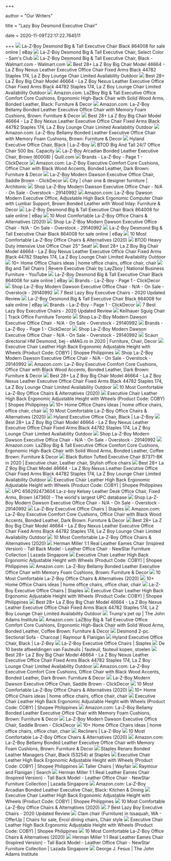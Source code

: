 +++
        
author = "Our Writers"
        
title = "Lazy Boy Desmond Executive Chair"
        
date = 2020-11-09T22:17:22.764511
        
+++
[ ![](https://i.ebayimg.com/images/g/geYAAOSw6ntfWYu5/s-l1600.jpg)](https://i.ebayimg.com/images/g/geYAAOSw6ntfWYu5/s-l1600.jpg) La-Z-Boy Desmond Big & Tall Executive Chair Black 864008 for sale online |  eBay
[ ![](https://scene7.samsclub.com/is/image/samsclub/0065629246818_A)](https://scene7.samsclub.com/is/image/samsclub/0065629246818_A) La-Z-Boy Desmond Big & Tall Executive Chair, Select Color - Sam's Club
[ ![](https://i5.walmartimages.com/asr/0959b216-0fe1-4ced-b8d3-7365af7a9643_1.8edcb373259d298fe67883f6b2937563.jpeg)](https://i5.walmartimages.com/asr/0959b216-0fe1-4ced-b8d3-7365af7a9643_1.8edcb373259d298fe67883f6b2937563.jpeg) La-Z-Boy Desmond Big & Tall Executive Chair, Black - Walmart.com -  Walmart.com
[ ![](http://scene7.samsclub.com/is/image/samsclub/0065629244433_A?$img_size_380x380$)](http://scene7.samsclub.com/is/image/samsclub/0065629244433_A?$img_size_380x380$) Best 28+ La Z Boy Big Chair Model 46664 - La Z Boy Nexus Leather Executive  Office Chair Fixed Arms Black 44782 Staples 174, La Z Boy Lounge Chair  Limited Availability Outdoor
[ ![](https://www.shoshuga.com/wp-content/uploads/2017/01/cantania-comfortcore-innovations-la-z-boy-executive-office-chair-image-86.jpg)](https://www.shoshuga.com/wp-content/uploads/2017/01/cantania-comfortcore-innovations-la-z-boy-executive-office-chair-image-86.jpg) Best 28+ La Z Boy Big Chair Model 46664 - La Z Boy Nexus Leather Executive  Office Chair Fixed Arms Black 44782 Staples 174, La Z Boy Lounge Chair  Limited Availability Outdoor
[ ![](https://images-na.ssl-images-amazon.com/images/I/71u7YFY1KbL._AC_SL1500_.jpg)](https://images-na.ssl-images-amazon.com/images/I/71u7YFY1KbL._AC_SL1500_.jpg) Amazon.com: LaZBoy Big & Tall Executive Office Comfort Core Cushions,  Ergonomic High-Back Chair with Solid Wood Arms, Bonded Leather, Black:  Furniture & Decor
[ ![](https://images-na.ssl-images-amazon.com/images/I/81KTdtl8dTL._AC_SL1500_.jpg)](https://images-na.ssl-images-amazon.com/images/I/81KTdtl8dTL._AC_SL1500_.jpg) Amazon.com: La-Z-Boy Bellamy Bonded Leather Executive Office Chair with  Memory Foam Cushions, Brown: Furniture & Decor
[ ![](http://www.ergonomicchairsreviews.com/wp-content/uploads/2017/05/lazboy-delano2.jpg)](http://www.ergonomicchairsreviews.com/wp-content/uploads/2017/05/lazboy-delano2.jpg) Best 28+ La Z Boy Big Chair Model 46664 - La Z Boy Nexus Leather Executive  Office Chair Fixed Arms Black 44782 Staples 174, La Z Boy Lounge Chair  Limited Availability Outdoor
[ ![](https://m.media-amazon.com/images/S/aplus-media/vc/53949351-1f7c-4c0f-98ab-f5b93f3ab210.__CR0,0,1200,1200_PT0_SX300_V1___.jpg)](https://m.media-amazon.com/images/S/aplus-media/vc/53949351-1f7c-4c0f-98ab-f5b93f3ab210.__CR0,0,1200,1200_PT0_SX300_V1___.jpg) Amazon.com: La-Z-Boy Bellamy Bonded Leather Executive Office Chair with  Memory Foam Cushions, Brown: Furniture & Decor
[ ![](http://content.la-z-boy.com/Images/product/categoryalt/large/45779A_CDPsecondary.jpg)](http://content.la-z-boy.com/Images/product/categoryalt/large/45779A_CDPsecondary.jpg) Hyland Executive Office Chair, Black | La-Z-Boy
[ ![](https://www.btod.com/images/products/secondary/beyond-go-2078-lea-gg-2.jpg)](https://www.btod.com/images/products/secondary/beyond-go-2078-lea-gg-2.jpg) BTOD Big And Tall 24/7 Office Chair 500 lbs. Capacity
[ ![](https://www.quill.com/is/image/Quill/sp67647695_s7?$img400$)](https://www.quill.com/is/image/Quill/sp67647695_s7?$img400$) La-Z-Boy Arcadian Bonded Leather Executive Chair, Brown (60008) | Quill.com
[ ![](https://cdn11.bigcommerce.com/s-d0gf05somz/images/stencil/380x380/products/289/4213/45783_smls_02__95214.1576274254.jpg?c=2)](https://cdn11.bigcommerce.com/s-d0gf05somz/images/stencil/380x380/products/289/4213/45783_smls_02__95214.1576274254.jpg?c=2) Brands - La-Z-Boy - Page 1 - ClickDecor
[ ![](https://images-na.ssl-images-amazon.com/images/I/712fkEs%2BBsL._AC_SY550_.jpg)](https://images-na.ssl-images-amazon.com/images/I/712fkEs%2BBsL._AC_SY550_.jpg) Amazon.com: La-Z-Boy Executive Comfort Core Cushions, Office Chair with  Black Wood Accents, Bonded Leather, Dark Brown: Furniture & Decor
[ ![](https://cdn11.bigcommerce.com/s-d0gf05somz/images/stencil/500x659/products/400/5307/CHR10083C_SMLS_04__43587.1576628636.jpg?c=2)](https://cdn11.bigcommerce.com/s-d0gf05somz/images/stencil/500x659/products/400/5307/CHR10083C_SMLS_04__43587.1576628636.jpg?c=2) La-Z-Boy Modern Dawson Executive Office Chair, Saddle Brown - ClickDecor
[ ![](https://image.architonic.com/img_pro2-4/136/2117/city-chair-1-10403-back-b.jpg)](https://image.architonic.com/img_pro2-4/136/2117/city-chair-1-10403-back-b.jpg) City | chair one & designer furniture | Architonic
[ ![](https://ak1.ostkcdn.com/images/products/is/images/direct/cdd2ce9b351766fb0dbe467b492d445d7e989809/La-Z-Boy-Modern-Dawson-Executive-Office-Chair---N-A.jpg?impolicy=medium)](https://ak1.ostkcdn.com/images/products/is/images/direct/cdd2ce9b351766fb0dbe467b492d445d7e989809/La-Z-Boy-Modern-Dawson-Executive-Office-Chair---N-A.jpg?impolicy=medium) Shop La-Z-Boy Modern Dawson Executive Office Chair - N/A - On Sale -  Overstock - 29140992
[ ![](https://images-na.ssl-images-amazon.com/images/I/71aq7wA8RhL._AC_SL1500_.jpg)](https://images-na.ssl-images-amazon.com/images/I/71aq7wA8RhL._AC_SL1500_.jpg) Amazon.com: La-Z-Boy Dawson Modern Executive Office, Adjustable High Back  Ergonomic Computer Chair with Lumbar Support, Brown Bonded Leather with  Wood Inlay: Furniture & Decor
[ ![](https://i.ebayimg.com/images/g/YGIAAOSw0MFfleW6/s-l225.jpg)](https://i.ebayimg.com/images/g/YGIAAOSw0MFfleW6/s-l225.jpg) La-Z-Boy Desmond Big & Tall Executive Chair Black 864008 for sale online |  eBay
[ ![](https://cdn.shortpixel.ai/client/q_glossy,ret_img,w_885,h_589/https://officechairpicks.com/wp-content/uploads/2019/01/Best-La-Z-Boy-Office-Chairs-1024x682.jpg)](https://cdn.shortpixel.ai/client/q_glossy,ret_img,w_885,h_589/https://officechairpicks.com/wp-content/uploads/2019/01/Best-La-Z-Boy-Office-Chairs-1024x682.jpg) 10 Most Comfortable La-Z-Boy Office Chairs & Alternatives (2020)
[ ![](https://ak1.ostkcdn.com/images/products/is/images/direct/46f7ca3b0e5fa68ff6f3e16402b8a2b28564776f/La-Z-Boy-Modern-Dawson-Executive-Office-Chair.jpg?impolicy=medium)](https://ak1.ostkcdn.com/images/products/is/images/direct/46f7ca3b0e5fa68ff6f3e16402b8a2b28564776f/La-Z-Boy-Modern-Dawson-Executive-Office-Chair.jpg?impolicy=medium) Shop La-Z-Boy Modern Dawson Executive Office Chair - N/A - On Sale -  Overstock - 29140992
[ ![](https://i.ebayimg.com/images/g/c8wAAOSwaHlfWYu-/s-l225.jpg)](https://i.ebayimg.com/images/g/c8wAAOSwaHlfWYu-/s-l225.jpg) La-Z-Boy Desmond Big & Tall Executive Chair Black 864008 for sale online |  eBay
[ ![](https://images-na.ssl-images-amazon.com/images/I/81aYekFaRYL._AC_SL1500_.jpg)](https://images-na.ssl-images-amazon.com/images/I/81aYekFaRYL._AC_SL1500_.jpg) 10 Most Comfortable La-Z-Boy Office Chairs & Alternatives (2020)
[ ![](https://www.btod.com/images/products/secondary/beyond-go-2085-lea-gg-2.jpg)](https://www.btod.com/images/products/secondary/beyond-go-2085-lea-gg-2.jpg) BTOD Heavy Duty Intensive Use Office Chair 25" Seat!
[ ![](https://www.staples-3p.com/s7/is/image/Staples/s0932104_sc7?$splssku$)](https://www.staples-3p.com/s7/is/image/Staples/s0932104_sc7?$splssku$) Best 28+ La Z Boy Big Chair Model 46664 - La Z Boy Nexus Leather Executive  Office Chair Fixed Arms Black 44782 Staples 174, La Z Boy Lounge Chair  Limited Availability Outdoor
[ ![](https://i.pinimg.com/236x/57/ef/85/57ef85840d7ca5bd249a1a5116600196--executive-office-chairs-home-office-chairs.jpg)](https://i.pinimg.com/236x/57/ef/85/57ef85840d7ca5bd249a1a5116600196--executive-office-chairs-home-office-chairs.jpg) 10+ Home Office Chairs ideas | home office chairs, office chair, chair
[ ![](https://i.ytimg.com/vi/Y8SbvUQ7Y_0/maxresdefault.jpg)](https://i.ytimg.com/vi/Y8SbvUQ7Y_0/maxresdefault.jpg) Big and Tall Chairs | Revere Executive Chair by LayZboy | National Business  Furniture - YouTube
[ ![](https://i.ebayimg.com/images/g/OHgAAOSw0ule86fv/s-l225.jpg)](https://i.ebayimg.com/images/g/OHgAAOSw0ule86fv/s-l225.jpg) La-Z-Boy Desmond Big & Tall Executive Chair Black 864008 for sale online |  eBay
[ ![](https://cdn11.bigcommerce.com/s-d0gf05somz/images/stencil/380x380/products/404/5350/CHR10085A_SMLS_02__11069.1576628910.jpg?c=2)](https://cdn11.bigcommerce.com/s-d0gf05somz/images/stencil/380x380/products/404/5350/CHR10085A_SMLS_02__11069.1576628910.jpg?c=2) Brands - La-Z-Boy - Page 1 - ClickDecor
[ ![](https://ak1.ostkcdn.com/images/products/is/images/direct/e8d4172ae1dd416e6633701f345c8b2dc0680af0/La-Z-Boy-Modern-Dawson-Executive-Office-Chair.jpg)](https://ak1.ostkcdn.com/images/products/is/images/direct/e8d4172ae1dd416e6633701f345c8b2dc0680af0/La-Z-Boy-Modern-Dawson-Executive-Office-Chair.jpg) Shop La-Z-Boy Modern Dawson Executive Office Chair - N/A - On Sale -  Overstock - 29140992
[ ![](https://ws-na.amazon-adsystem.com/widgets/q?_encoding=UTF8&ASIN=B0116W5BH2&Format=_SL512_&ID=AsinImage&MarketPlace=US&ServiceVersion=20070822&WS=1&tag=backtoback-20&language=en_US)](https://ws-na.amazon-adsystem.com/widgets/q?_encoding=UTF8&ASIN=B0116W5BH2&Format=_SL512_&ID=AsinImage&MarketPlace=US&ServiceVersion=20070822&WS=1&tag=backtoback-20&language=en_US) 7 Best Lazy Boy Executive Chairs - 2020 Updated Review
[ ![](https://i.ebayimg.com/images/g/o4sAAOSwvpZekyja/s-l225.jpg)](https://i.ebayimg.com/images/g/o4sAAOSwvpZekyja/s-l225.jpg) La-Z-Boy Desmond Big & Tall Executive Chair Black 864008 for sale online |  eBay
[ ![](https://cdn11.bigcommerce.com/s-d0gf05somz/images/stencil/380x380/products/406/5374/CHR10085C_SMLS_02__18715.1576629221.jpg?c=2)](https://cdn11.bigcommerce.com/s-d0gf05somz/images/stencil/380x380/products/406/5374/CHR10085C_SMLS_02__18715.1576629221.jpg?c=2) Brands - La-Z-Boy - Page 1 - ClickDecor
[ ![](https://www.chairsfact.com/wp-content/uploads/2020/03/Top-7-Lazy-Boy-executive-leather-chairs-of-2020-buyers-guide.webp)](https://www.chairsfact.com/wp-content/uploads/2020/03/Top-7-Lazy-Boy-executive-leather-chairs-of-2020-buyers-guide.webp) 7 Best Lazy Boy Executive Chairs - 2020 Updated Review
[ ![](https://trackofficefurniture.com/wp-content/uploads/2014/08/02-sguig_9921_3qtr_02_0_0_.jpg)](https://trackofficefurniture.com/wp-content/uploads/2014/08/02-sguig_9921_3qtr_02_0_0_.jpg) Keilhauer Sguig Chair | Track Office Furniture Toronto
[ ![](https://ak1.ostkcdn.com/images/products/is/images/direct/cad1fd3bd176cc769fc1aaacf97917b8a8edff81/La-Z-Boy-Modern-Dawson-Executive-Office-Chair.jpg)](https://ak1.ostkcdn.com/images/products/is/images/direct/cad1fd3bd176cc769fc1aaacf97917b8a8edff81/La-Z-Boy-Modern-Dawson-Executive-Office-Chair.jpg) Shop La-Z-Boy Modern Dawson Executive Office Chair - N/A - On Sale -  Overstock - 29140992
[ ![](https://cdn11.bigcommerce.com/s-d0gf05somz/images/stencil/380x380/products/290/4217/45833_smls_02__25197.1575912444.jpg?c=2)](https://cdn11.bigcommerce.com/s-d0gf05somz/images/stencil/380x380/products/290/4217/45833_smls_02__25197.1575912444.jpg?c=2) Brands - La-Z-Boy - Page 1 - ClickDecor
[ ![](https://ak1.ostkcdn.com/images/products/is/images/direct/957948036ff496cf9f9beb485d59740467028d77/La-Z-Boy-Modern-Dawson-Executive-Office-Chair.jpg)](https://ak1.ostkcdn.com/images/products/is/images/direct/957948036ff496cf9f9beb485d59740467028d77/La-Z-Boy-Modern-Dawson-Executive-Office-Chair.jpg) Shop La-Z-Boy Modern Dawson Executive Office Chair - N/A - On Sale -  Overstock - 29140992
[ ![](https://i.pinimg.com/originals/97/62/6d/97626de4d8af9755822e3e837f573b83.png)](https://i.pinimg.com/originals/97/62/6d/97626de4d8af9755822e3e837f573b83.png) Scaun directorial HM Desmond, bej - eMAG.ro in 2020 | Furniture, Chair,  Decor
[ ![](https://cf.shopee.ph/file/f132a6be3c93d79b4df36d9de4534f89)](https://cf.shopee.ph/file/f132a6be3c93d79b4df36d9de4534f89) Executive Chair Leather High Back Ergonomic Adjustable Height with Wheels  (Product Code: COBY) | Shopee Philippines
[ ![](https://ak1.ostkcdn.com/images/products/is/images/direct/227c9683ac30c30eba8510c22e1ca5f41a0f7eb0/La-Z-Boy-Modern-Dawson-Executive-Office-Chair.jpg?impolicy=medium)](https://ak1.ostkcdn.com/images/products/is/images/direct/227c9683ac30c30eba8510c22e1ca5f41a0f7eb0/La-Z-Boy-Modern-Dawson-Executive-Office-Chair.jpg?impolicy=medium) Shop La-Z-Boy Modern Dawson Executive Office Chair - N/A - On Sale -  Overstock - 29140992
[ ![](https://images-na.ssl-images-amazon.com/images/I/71k1ZkNTbGL._AC_SL1500_.jpg)](https://images-na.ssl-images-amazon.com/images/I/71k1ZkNTbGL._AC_SL1500_.jpg) Amazon.com: La-Z-Boy Executive Comfort Core Cushions, Office Chair with  Black Wood Accents, Bonded Leather, Dark Brown: Furniture & Decor
[ ![](http://c.shld.net/rpx/i/s/i/spin/image/spin_prod_761185912?hei=315&wid=315&op_sharpen=1&resMode=sharp&op_usm=0.9,0.5,0,0)](http://c.shld.net/rpx/i/s/i/spin/image/spin_prod_761185912?hei=315&wid=315&op_sharpen=1&resMode=sharp&op_usm=0.9,0.5,0,0) Best 28+ La Z Boy Big Chair Model 46664 - La Z Boy Nexus Leather Executive  Office Chair Fixed Arms Black 44782 Staples 174, La Z Boy Lounge Chair  Limited Availability Outdoor
[ ![](https://cdn.shortpixel.ai/client/q_glossy,ret_img,w_411,h_548/https://officechairpicks.com/wp-content/uploads/2017/06/AIRlumbar.jpg)](https://cdn.shortpixel.ai/client/q_glossy,ret_img,w_411,h_548/https://officechairpicks.com/wp-content/uploads/2017/06/AIRlumbar.jpg) 10 Most Comfortable La-Z-Boy Office Chairs & Alternatives (2020)
[ ![](https://cf.shopee.ph/file/215773e768d6b427e3479dee5dbd2a42)](https://cf.shopee.ph/file/215773e768d6b427e3479dee5dbd2a42) Executive Chair Leather High Back Ergonomic Adjustable Height with Wheels  (Product Code: COBY) | Shopee Philippines
[ ![](https://i.pinimg.com/236x/a9/01/de/a901decf47d1987a1def13da0fdfea78--upholstered-desk-chair-desk-chairs.jpg)](https://i.pinimg.com/236x/a9/01/de/a901decf47d1987a1def13da0fdfea78--upholstered-desk-chair-desk-chairs.jpg) 10+ Home Office Chairs ideas | home office chairs, office chair, chair
[ ![](https://images-na.ssl-images-amazon.com/images/I/81HTW-i5zNL._AC_SL1500_.jpg)](https://images-na.ssl-images-amazon.com/images/I/81HTW-i5zNL._AC_SL1500_.jpg) 10 Most Comfortable La-Z-Boy Office Chairs & Alternatives (2020)
[ ![](https://content.la-z-boy.com/Images/product/dimensions/DeskChair_Dimension.jpg)](https://content.la-z-boy.com/Images/product/dimensions/DeskChair_Dimension.jpg) Hyland Executive Office Chair, Black | La-Z-Boy
[ ![](http://furniture.retailcatalog.us/products/1119/large/5321.jpg)](http://furniture.retailcatalog.us/products/1119/large/5321.jpg) Best 28+ La Z Boy Big Chair Model 46664 - La Z Boy Nexus Leather Executive  Office Chair Fixed Arms Black 44782 Staples 174, La Z Boy Lounge Chair  Limited Availability Outdoor
[ ![](https://ak1.ostkcdn.com/images/products/is/images/direct/1cc7732c388684d0d8b4da208c16d574881061dd/La-Z-Boy-Modern-Dawson-Executive-Office-Chair.jpg)](https://ak1.ostkcdn.com/images/products/is/images/direct/1cc7732c388684d0d8b4da208c16d574881061dd/La-Z-Boy-Modern-Dawson-Executive-Office-Chair.jpg) Shop La-Z-Boy Modern Dawson Executive Office Chair - N/A - On Sale -  Overstock - 29140992
[ ![](https://m.media-amazon.com/images/I/81xJoddGAXL._AC_SS350_.jpg)](https://m.media-amazon.com/images/I/81xJoddGAXL._AC_SS350_.jpg) Amazon.com: LaZBoy Big & Tall Executive Office Comfort Core Cushions,  Ergonomic High-Back Chair with Solid Wood Arms, Bonded Leather, Coffee  Brown: Furniture & Decor
[ ![](https://i.pinimg.com/originals/a8/55/38/a85538cb4389f6e94860aa1676d7ee3d.jpg)](https://i.pinimg.com/originals/a8/55/38/a85538cb4389f6e94860aa1676d7ee3d.jpg) Black Button Tufted Executive Chair B7371-BK in 2020 | Executive chair,  Leather chair, Stylish office chairs
[ ![](http://furniture.retailcatalog.us/products/202753/large/chair947.jpg)](http://furniture.retailcatalog.us/products/202753/large/chair947.jpg) Best 28+ La Z Boy Big Chair Model 46664 - La Z Boy Nexus Leather Executive  Office Chair Fixed Arms Black 44782 Staples 174, La Z Boy Lounge Chair  Limited Availability Outdoor
[ ![](https://cf.shopee.ph/file/f1a37381d83bc6e44fab2e084fe77e5f)](https://cf.shopee.ph/file/f1a37381d83bc6e44fab2e084fe77e5f) Executive Chair Leather High Back Ergonomic Adjustable Height with Wheels  (Product Code: COBY) | Shopee Philippines
[ ![](https://i.upcindex.com/i/WjI5dlpkM2QzTG5OMFlYQnNaWE10TTNBdVkyOXRMM00zTDJsekwybHRZV2RsTDFOMFlYQnNaWE12Y3pFd01qSXlPVGxmYzJNM0l5TWpJMU4wWVhCc1pYTT0yeGxjM1ZqYTNN.jpg)](https://i.upcindex.com/i/WjI5dlpkM2QzTG5OMFlYQnNaWE10TTNBdVkyOXRMM00zTDJsekwybHRZV2RsTDFOMFlYQnNaWE12Y3pFd01qSXlPVGxmYzJNM0l5TWpJMU4wWVhCc1pYTT0yeGxjM1ZqYTNN.jpg) UPC 656292473604 La-z-boy Kelsey Leather Desk Office Chair, Fixed Arms,  Brown (47360) - The world's largest UPC database
[ ![](https://ak1.ostkcdn.com/images/products/is/images/direct/10b8701f10f4e032c633ecc63008d04cce921212/La-Z-Boy-Modern-Dawson-Executive-Office-Chair.jpg?impolicy=medium)](https://ak1.ostkcdn.com/images/products/is/images/direct/10b8701f10f4e032c633ecc63008d04cce921212/La-Z-Boy-Modern-Dawson-Executive-Office-Chair.jpg?impolicy=medium) Shop La-Z-Boy Modern Dawson Executive Office Chair - N/A - On Sale -  Overstock - 29140992
[ ![](https://www.staples-3p.com/s7/is/image/Staples/sp85665680_sc7?$std$)](https://www.staples-3p.com/s7/is/image/Staples/sp85665680_sc7?$std$) La-Z-Boy Executive Office Chairs | Staples
[ ![](https://m.media-amazon.com/images/S/aplus-media/vc/89a09698-83e6-4d90-8fd6-79f971ab53d9._CR0,0,970,300_PT0_SX970__.jpg)](https://m.media-amazon.com/images/S/aplus-media/vc/89a09698-83e6-4d90-8fd6-79f971ab53d9._CR0,0,970,300_PT0_SX970__.jpg) Amazon.com: La-Z-Boy Executive Comfort Core Cushions, Office Chair with  Black Wood Accents, Bonded Leather, Dark Brown: Furniture & Decor
[ ![](http://sleepyking.ca/wp-content/uploads/2016/04/laz4.jpg)](http://sleepyking.ca/wp-content/uploads/2016/04/laz4.jpg) Best 28+ La Z Boy Big Chair Model 46664 - La Z Boy Nexus Leather Executive  Office Chair Fixed Arms Black 44782 Staples 174, La Z Boy Lounge Chair  Limited Availability Outdoor
[ ![](https://m.media-amazon.com/images/I/41BLLWVggHL.jpg)](https://m.media-amazon.com/images/I/41BLLWVggHL.jpg) 10 Most Comfortable La-Z-Boy Office Chairs & Alternatives (2020)
[ ![](https://laz-img-sg.alicdn.com/p/957cf22e3cb71222c0a5336d891ec5f5.png)](https://laz-img-sg.alicdn.com/p/957cf22e3cb71222c0a5336d891ec5f5.png) Herman Miller 1:1 Real Leather Eames Chair (Inspired Version) - Tall Back  Model - Leather Office Chair - NewStar Furniture Collection | Lazada  Singapore
[ ![](https://cf.shopee.ph/file/75f5b2c900e975e654e1975b9f32ee2b_tn)](https://cf.shopee.ph/file/75f5b2c900e975e654e1975b9f32ee2b_tn) Executive Chair Leather High Back Ergonomic Adjustable Height with Wheels  (Product Code: COBY) | Shopee Philippines
[ ![](https://m.media-amazon.com/images/I/81Wp0FNBdVL._AC_UL400_.jpg)](https://m.media-amazon.com/images/I/81Wp0FNBdVL._AC_UL400_.jpg) Amazon.com: La-Z-Boy Bellamy Bonded Leather Executive Office Chair with  Memory Foam Cushions, Brown: Furniture & Decor
[ ![](https://m.media-amazon.com/images/I/41lhWH8AVvL.jpg)](https://m.media-amazon.com/images/I/41lhWH8AVvL.jpg) 10 Most Comfortable La-Z-Boy Office Chairs & Alternatives (2020)
[ ![](https://i.pinimg.com/236x/07/ff/20/07ff20ebae609653d2e03f2f8df54bf9.jpg)](https://i.pinimg.com/236x/07/ff/20/07ff20ebae609653d2e03f2f8df54bf9.jpg) 10+ Home Office Chairs ideas | home office chairs, office chair, chair
[ ![](https://www.staples-3p.com/s7/is/image/Staples/sp86142804_sc7?$std$)](https://www.staples-3p.com/s7/is/image/Staples/sp86142804_sc7?$std$) La-Z-Boy Executive Office Chairs | Staples
[ ![](https://cf.shopee.ph/file/fa8f37bc1c0f0fad6123ab2d8fdd357e_tn)](https://cf.shopee.ph/file/fa8f37bc1c0f0fad6123ab2d8fdd357e_tn) Executive Chair Leather High Back Ergonomic Adjustable Height with Wheels  (Product Code: COBY) | Shopee Philippines
[ ![](http://c.shld.net/rpx/i/s/i/spin/image/spin_prod_240142601??hei=64&wid=64&qlt=50)](http://c.shld.net/rpx/i/s/i/spin/image/spin_prod_240142601??hei=64&wid=64&qlt=50) Best 28+ La Z Boy Big Chair Model 46664 - La Z Boy Nexus Leather Executive  Office Chair Fixed Arms Black 44782 Staples 174, La Z Boy Lounge Chair  Limited Availability Outdoor
[ ![](https://i1.wp.com/40.media.tumblr.com/32e1ae972451a13bcdfbea3e3738b747/tumblr_inline_o2f48upnyc1tc20vh_1280.jpg?resize=654%2C647)](https://i1.wp.com/40.media.tumblr.com/32e1ae972451a13bcdfbea3e3738b747/tumblr_inline_o2f48upnyc1tc20vh_1280.jpg?resize=654%2C647) Trump's pet op | The John Adams Institute
[ ![](https://images-na.ssl-images-amazon.com/images/I/81%2B8IXPnFdL._AC_SL1500_.jpg)](https://images-na.ssl-images-amazon.com/images/I/81%2B8IXPnFdL._AC_SL1500_.jpg) Amazon.com: LaZBoy Big & Tall Executive Office Comfort Core Cushions,  Ergonomic High-Back Chair with Solid Wood Arms, Bonded Leather, Coffee  Brown: Furniture & Decor
[ ![](https://wac.edgecastcdn.net/001A39/prod/item/JTSqWITZSLEj1v7site/31368L.png)](https://wac.edgecastcdn.net/001A39/prod/item/JTSqWITZSLEj1v7site/31368L.png) Desmond 2-pc. Sectional Sofa - Charcoal | Raymour & Flanigan
[ ![](https://content.la-z-boy.com/Images/product/categoryalt/large/45779A_armdetail.jpg)](https://content.la-z-boy.com/Images/product/categoryalt/large/45779A_armdetail.jpg) Hyland Executive Office Chair, Black | La-Z-Boy
[ ![](https://www.staples-3p.com/s7/is/image/Staples/sp83725551_sc7?$std$)](https://www.staples-3p.com/s7/is/image/Staples/sp83725551_sc7?$std$) La-Z-Boy Executive Office Chairs | Staples
[ ![](https://i.pinimg.com/236x/d5/14/0f/d5140f838f965a42cfd8480702f17c59.jpg)](https://i.pinimg.com/236x/d5/14/0f/d5140f838f965a42cfd8480702f17c59.jpg) De 10 beste afbeeldingen van Fauteuils | fauteuil, fauteuil kopen, stoelen
[ ![](https://s-media-cache-ak0.pinimg.com/736x/c8/83/3d/c8833d221e1c7a49786fa970bb816ae5.jpg)](https://s-media-cache-ak0.pinimg.com/736x/c8/83/3d/c8833d221e1c7a49786fa970bb816ae5.jpg) Best 28+ La Z Boy Big Chair Model 46664 - La Z Boy Nexus Leather Executive  Office Chair Fixed Arms Black 44782 Staples 174, La Z Boy Lounge Chair  Limited Availability Outdoor
[ ![](https://m.media-amazon.com/images/S/aplus-media/vc/b828d312-492f-482b-a932-ed19c88c99e9._CR0,22,1800,557_PT0_SX970__.jpg)](https://m.media-amazon.com/images/S/aplus-media/vc/b828d312-492f-482b-a932-ed19c88c99e9._CR0,22,1800,557_PT0_SX970__.jpg) Amazon.com: La-Z-Boy Executive Comfort Core Cushions, Office Chair with  Black Wood Accents, Bonded Leather, Dark Brown: Furniture & Decor
[ ![](https://cdn11.bigcommerce.com/s-d0gf05somz/images/stencil/500x659/products/400/5314/CHR10083C_SMLS_11__76413.1576628636.jpg?c=2)](https://cdn11.bigcommerce.com/s-d0gf05somz/images/stencil/500x659/products/400/5314/CHR10083C_SMLS_11__76413.1576628636.jpg?c=2) La-Z-Boy Modern Dawson Executive Office Chair, Saddle Brown - ClickDecor
[ ![](https://m.media-amazon.com/images/I/41TJYfYxfuL.jpg)](https://m.media-amazon.com/images/I/41TJYfYxfuL.jpg) 10 Most Comfortable La-Z-Boy Office Chairs & Alternatives (2020)
[ ![](https://i.pinimg.com/236x/05/55/37/055537b99fc7a0fb30b5b9b396da4d67.jpg)](https://i.pinimg.com/236x/05/55/37/055537b99fc7a0fb30b5b9b396da4d67.jpg) 10+ Home Office Chairs ideas | home office chairs, office chair, chair
[ ![](https://cf.shopee.ph/file/f46a18730af851d45523c74c2e5d17fe_tn)](https://cf.shopee.ph/file/f46a18730af851d45523c74c2e5d17fe_tn) Executive Chair Leather High Back Ergonomic Adjustable Height with Wheels  (Product Code: COBY) | Shopee Philippines
[ ![](https://m.media-amazon.com/images/I/51-AH6sVBVL._AC_UL400_.jpg)](https://m.media-amazon.com/images/I/51-AH6sVBVL._AC_UL400_.jpg) Amazon.com: La-Z-Boy Bellamy Bonded Leather Executive Office Chair with  Memory Foam Cushions, Brown: Furniture & Decor
[ ![](https://cdn11.bigcommerce.com/s-d0gf05somz/images/stencil/500x659/products/400/5310/CHR10083C_SMLS_12__09853.1576628636.jpg?c=2)](https://cdn11.bigcommerce.com/s-d0gf05somz/images/stencil/500x659/products/400/5310/CHR10083C_SMLS_12__09853.1576628636.jpg?c=2) La-Z-Boy Modern Dawson Executive Office Chair, Saddle Brown - ClickDecor
[ ![](https://i.pinimg.com/236x/3c/c3/9e/3cc39e2de1307332397239b3f11b751a.jpg)](https://i.pinimg.com/236x/3c/c3/9e/3cc39e2de1307332397239b3f11b751a.jpg) 10+ Home Office Chairs ideas | home office chairs, office chair, chair
[ ![](https://content.la-z-boy.com/Images/npc/CustomizeIt/recliners/desktop/hero_v2.jpg)](https://content.la-z-boy.com/Images/npc/CustomizeIt/recliners/desktop/hero_v2.jpg) Recliners | La-Z-Boy
[ ![](https://m.media-amazon.com/images/I/411QKnvbeSL.jpg)](https://m.media-amazon.com/images/I/411QKnvbeSL.jpg) 10 Most Comfortable La-Z-Boy Office Chairs & Alternatives (2020)
[ ![](https://m.media-amazon.com/images/I/713A5fh2l1L._AC_UL400_.jpg)](https://m.media-amazon.com/images/I/713A5fh2l1L._AC_UL400_.jpg) Amazon.com: La-Z-Boy Bellamy Bonded Leather Executive Office Chair with  Memory Foam Cushions, Brown: Furniture & Decor
[ ![](https://www.staples-3p.com/s7/is/image/Staples/s1127399_sc7?wid=512&hei=512)](https://www.staples-3p.com/s7/is/image/Staples/s1127399_sc7?wid=512&hei=512) Staples Renaro Bonded Leather Managers Chair, Black (53254) at Staples
[ ![](https://cf.shopee.ph/file/5002386cdb06ea18110eb4660c3a7441_tn)](https://cf.shopee.ph/file/5002386cdb06ea18110eb4660c3a7441_tn) Executive Chair Leather High Back Ergonomic Adjustable Height with Wheels  (Product Code: COBY) | Shopee Philippines
[ ![](https://secure.img1-ag.wfcdn.com/im/31158066/resize-h310-w310%5Ecompr-r85/1236/123651416/pc-racing-game-chair.jpg)](https://secure.img1-ag.wfcdn.com/im/31158066/resize-h310-w310%5Ecompr-r85/1236/123651416/pc-racing-game-chair.jpg) Taller Chairs | Wayfair
[ ![](https://raymourflanigan.scene7.com/is/image/RaymourandFlanigan/ProductGridV5?$ProductSRC=LAZY_280107662_3000&qlt=40&wid=580&op_sharpen=1&$RISize=32)](https://raymourflanigan.scene7.com/is/image/RaymourandFlanigan/ProductGridV5?$ProductSRC=LAZY_280107662_3000&qlt=40&wid=580&op_sharpen=1&$RISize=32) Raymour and Flanigan | Search
[ ![](https://laz-img-sg.alicdn.com/p/1358044180014cfa6aea2d68fa4d9ca5.jpg)](https://laz-img-sg.alicdn.com/p/1358044180014cfa6aea2d68fa4d9ca5.jpg) Herman Miller 1:1 Real Leather Eames Chair (Inspired Version) - Tall Back  Model - Leather Office Chair - NewStar Furniture Collection | Lazada  Singapore
[ ![](https://m.media-amazon.com/images/I/81xels9Ez2L._AC_UL400_.jpg)](https://m.media-amazon.com/images/I/81xels9Ez2L._AC_UL400_.jpg) Amazon.com: La-Z-Boy Arcadian Bonded Leather Executive Chair, Black:  Kitchen & Dining
[ ![](https://cf.shopee.ph/file/c6874b19bffa36d036f664f7b7e4bec3_tn)](https://cf.shopee.ph/file/c6874b19bffa36d036f664f7b7e4bec3_tn) Executive Chair Leather High Back Ergonomic Adjustable Height with Wheels  (Product Code: COBY) | Shopee Philippines
[ ![](https://m.media-amazon.com/images/I/41QrmLZ4FJL.jpg)](https://m.media-amazon.com/images/I/41QrmLZ4FJL.jpg) 10 Most Comfortable La-Z-Boy Office Chairs & Alternatives (2020)
[ ![](https://m.media-amazon.com/images/I/41HEuri17lL._SL200_.jpg)](https://m.media-amazon.com/images/I/41HEuri17lL._SL200_.jpg) 7 Best Lazy Boy Executive Chairs - 2020 Updated Review
[ ![](https://i.pinimg.com/736x/4d/df/31/4ddf31395180117a25a5ef7adb820161.jpg)](https://i.pinimg.com/736x/4d/df/31/4ddf31395180117a25a5ef7adb820161.jpg) Clam chair (Furniture) in Issaquah, WA - OfferUp | Chairs for sale, Ercol  dining chairs, Chair style
[ ![](https://cf.shopee.ph/file/cdd7852f693cd4f350400ed0f4802640_tn)](https://cf.shopee.ph/file/cdd7852f693cd4f350400ed0f4802640_tn) Executive Chair Leather High Back Ergonomic Adjustable Height with Wheels  (Product Code: COBY) | Shopee Philippines
[ ![](https://m.media-amazon.com/images/I/410V+zuF59L.jpg)](https://m.media-amazon.com/images/I/410V+zuF59L.jpg) 10 Most Comfortable La-Z-Boy Office Chairs & Alternatives (2020)
[ ![](https://laz-img-sg.alicdn.com/p/6a8a708ba33f54a51b72b0b504a15419.png)](https://laz-img-sg.alicdn.com/p/6a8a708ba33f54a51b72b0b504a15419.png) Herman Miller 1:1 Real Leather Eames Chair (Inspired Version) - Tall Back  Model - Leather Office Chair - NewStar Furniture Collection | Lazada  Singapore
[ ![](https://i2.wp.com/www.john-adams.nl/wp-content/uploads/2020/04/martin-foto-1.jpg?resize=293%2C220&ssl=1)](https://i2.wp.com/www.john-adams.nl/wp-content/uploads/2020/04/martin-foto-1.jpg?resize=293%2C220&ssl=1) George J. Fesus | The John Adams Institute
